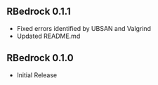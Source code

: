 ## RBedrock 0.1.1

 * Fixed errors identified by UBSAN and Valgrind
 * Updated README.md

## RBedrock 0.1.0

 * Initial Release

